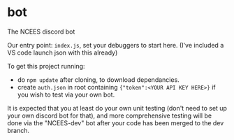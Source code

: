 # bot
The NCEES discord bot

Our entry point: ``index.js``, set your debuggers to start here. (I've included a VS code launch json with this already)

To get this project running:

 - do ``npm update`` after cloning, to download dependancies.
 - create ``auth.json`` in root containing ``{"token":<YOUR API KEY HERE>}`` if you wish to test via your own bot.

It is expected that you at least do your own unit testing (don't need to set up your own discord bot for that), and more comprehensive testing will be done via the "NCEES-dev" bot after your code has been merged to the dev branch.
